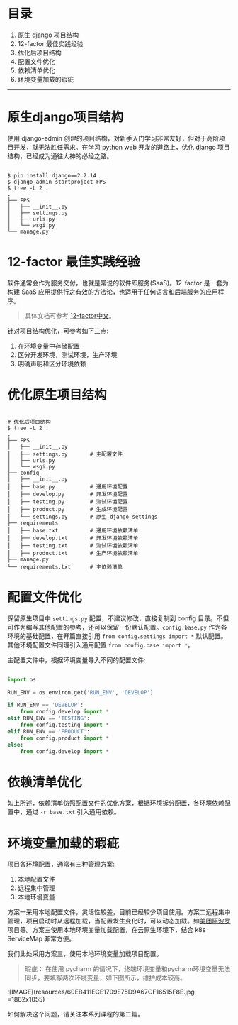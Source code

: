 # 目录

1. 原生 django 项目结构
2. 12-factor 最佳实践经验
3. 优化后项目结构
4. 配置文件优化
5. 依赖清单优化
6. 环境变量加载的瑕疵

---

# 原生django项目结构

使用 django-admin 创建的项目结构，对新手入门学习非常友好，但对于高阶项目开发，就无法胜任需求。在学习 python web 开发的道路上，优化 django 项目结构，已经成为通往大神的必经之路。

```shell

$ pip install django==2.2.14
$ django-admin startproject FPS
$ tree -L 2 .
.
├── FPS
│   ├── __init__.py
│   ├── settings.py
│   ├── urls.py
│   └── wsgi.py
└── manage.py

```

# 12-factor 最佳实践经验

软件通常会作为服务交付，也就是常说的软件即服务(SaaS)。12-factor 是一套为构建 SaaS 应用提供行之有效的方法论，也适用于任何语言和后端服务的应用程序。

> 具体文档可参考 [12-factor中文](https://12factor.net/zh_cn/codebase)。

针对项目结构优化，可参考如下三点:

1. 在环境变量中存储配置
2. 区分开发环境，测试环境，生产环境
3. 明确声明和区分环境依赖

# 优化原生项目结构

```shell

# 优化后项目结构
$ tree -L 2 .
.
├── FPS
│   ├── __init__.py
│   ├── settings.py       # 主配置文件
│   ├── urls.py
│   └── wsgi.py
├── config
│   ├── __init__.py
│   ├── base.py           # 通用环境配置
│   ├── develop.py        # 开发环境配置
│   ├── testing.py        # 测试环境配置
│   ├── product.py        # 生成环境配置
│   └── settings.py       # 原生 django settings
├── requirements
│   ├── base.txt          # 通用环境依赖清单
│   ├── develop.txt       # 开发环境依赖清单
│   ├── testing.txt       # 测试环境依赖清单
│   ├── product.txt       # 生产环境依赖清单
├── manage.py
└── requirements.txt      # 主依赖清单

```

# 配置文件优化

保留原生项目中 `settings.py` 配置，不建议修改，直接复制到 config 目录。不但可作为编写其他配置的参考，还可以保留一份默认配置。`config.base.py` 作为各环境的基础配置，在开篇直接引用 `from config.settings import *`  默认配置。其他环境配置文件同理引入通用配置 `from config.base import *`。

主配置文件中，根据环境变量导入不同的配置文件:

```python

import os

RUN_ENV = os.environ.get('RUN_ENV', 'DEVELOP')

if RUN_ENV == 'DEVELOP':
    from config.develop import *
elif RUN_ENV == 'TESTING':
    from config.testing import *
elif RUN_ENV == 'PRODUCT':
    from config.product import *
else:
    from config.develop import *

```

# 依赖清单优化

如上所述，依赖清单仿照配置文件的优化方案，根据环境拆分配置，各环境依赖配置中，通过 `-r base.txt` 引入通用依赖。


# 环境变量加载的瑕疵

项目各环境配置，通常有三种管理方案: 

1. 本地配置文件
2. 远程集中管理
3. 本地环境变量

方案一采用本地配置文件，灵活性较差，目前已经较少项目使用。方案二远程集中管理，项目启动时从远程加载，当配置发生变化时，可以动态加载。如[美团阿波罗]()项目等。方案三使用本地环境变量加载配置，在云原生环境下，结合 k8s ServiceMap 非常方便。

我们此处采用方案三，使用本地环境变量加载项目配置。

> 瑕疵：
在使用 pycharm 的情况下，终端环境变量和pycharm环境变量无法同步，要填写两次环境变量，如下图所示，维护成本较高。

![IMAGE](resources/60EB411ECE1709E75D9A67CF16515F8E.jpg =1862x1055)

如何解决这个问题，请关注本系列课程的第二篇。